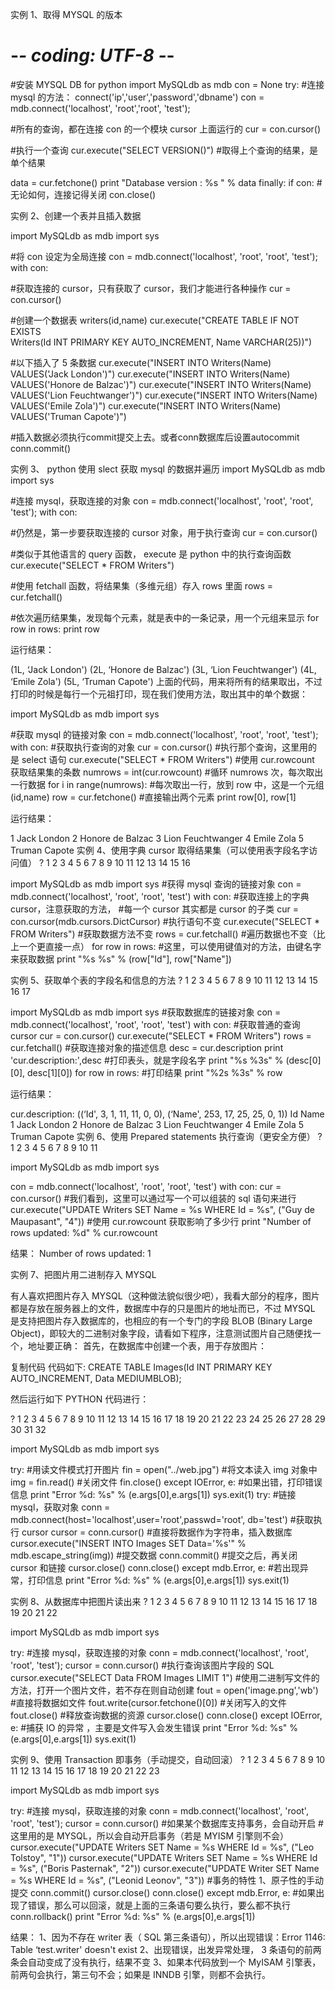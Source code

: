 实例 1、取得 MYSQL 的版本
	
# -*- coding: UTF-8 -*-
#安装 MYSQL DB for python
import MySQLdb as mdb
con = None
try:
  #连接 mysql 的方法： connect('ip','user','password','dbname')
  con = mdb.connect('localhost', 'root','root', 'test');
 
  #所有的查询，都在连接 con 的一个模块 cursor 上面运行的
  cur = con.cursor()
 
  #执行一个查询
  cur.execute("SELECT VERSION()")
  #取得上个查询的结果，是单个结果
 
  data = cur.fetchone()
  print "Database version : %s " % data
finally:
  if con:
    #无论如何，连接记得关闭
    con.close()

实例 2、创建一个表并且插入数据
	
import MySQLdb as mdb
import sys
 
#将 con 设定为全局连接
con = mdb.connect('localhost', 'root', 'root', 'test');
with con:
 
#获取连接的 cursor，只有获取了 cursor，我们才能进行各种操作
cur = con.cursor()
 
#创建一个数据表 writers(id,name)
cur.execute("CREATE TABLE IF NOT EXISTS \
Writers(Id INT PRIMARY KEY AUTO_INCREMENT, Name VARCHAR(25))")
 
#以下插入了 5 条数据
cur.execute("INSERT INTO Writers(Name) VALUES('Jack London')")
cur.execute("INSERT INTO Writers(Name) VALUES('Honore de Balzac')")
cur.execute("INSERT INTO Writers(Name) VALUES('Lion Feuchtwanger')")
cur.execute("INSERT INTO Writers(Name) VALUES('Emile Zola')")
cur.execute("INSERT INTO Writers(Name) VALUES('Truman Capote')")

#插入数据必须执行commit提交上去。或者conn数据库后设置autocommit
conn.commit()

实例 3、 python 使用 slect 获取 mysql 的数据并遍历
import MySQLdb as mdb
import sys
 
#连接 mysql，获取连接的对象
con = mdb.connect('localhost', 'root', 'root', 'test');
with con:
 
#仍然是，第一步要获取连接的 cursor 对象，用于执行查询
cur = con.cursor()
 
#类似于其他语言的 query 函数， execute 是 python 中的执行查询函数
cur.execute("SELECT * FROM Writers")
 
#使用 fetchall 函数，将结果集（多维元组）存入 rows 里面
rows = cur.fetchall()
 
#依次遍历结果集，发现每个元素，就是表中的一条记录，用一个元组来显示
for row in rows:
print row

运行结果：

(1L, ‘Jack London')
(2L, ‘Honore de Balzac')
(3L, ‘Lion Feuchtwanger')
(4L, ‘Emile Zola')
(5L, ‘Truman Capote')
上面的代码，用来将所有的结果取出，不过打印的时候是每行一个元祖打印，现在我们使用方法，取出其中的单个数据：
	
import MySQLdb as mdb
import sys
 
#获取 mysql 的链接对象
con = mdb.connect('localhost', 'root', 'root', 'test');
with con:
#获取执行查询的对象
cur = con.cursor()
#执行那个查询，这里用的是 select 语句
cur.execute("SELECT * FROM Writers")
#使用 cur.rowcount 获取结果集的条数
numrows = int(cur.rowcount)
#循环 numrows 次，每次取出一行数据
for i in range(numrows):
#每次取出一行，放到 row 中，这是一个元组(id,name)
row = cur.fetchone()
#直接输出两个元素
print row[0], row[1]

运行结果：

1 Jack London
2 Honore de Balzac
3 Lion Feuchtwanger
4 Emile Zola
5 Truman Capote
实例 4、使用字典 cursor 取得结果集（可以使用表字段名字访问值）
?
1
2
3
4
5
6
7
8
9
10
11
12
13
14
15
16
	
import MySQLdb as mdb
import sys
#获得 mysql 查询的链接对象
con = mdb.connect('localhost', 'root', 'root', 'test')
with con:
#获取连接上的字典 cursor，注意获取的方法，
#每一个 cursor 其实都是 cursor 的子类
cur = con.cursor(mdb.cursors.DictCursor)
#执行语句不变
cur.execute("SELECT * FROM Writers")
#获取数据方法不变
rows = cur.fetchall()
#遍历数据也不变（比上一个更直接一点）
for row in rows:
#这里，可以使用键值对的方法，由键名字来获取数据
print "%s %s" % (row["Id"], row["Name"])

实例 5、获取单个表的字段名和信息的方法
?
1
2
3
4
5
6
7
8
9
10
11
12
13
14
15
16
17
	
import MySQLdb as mdb
import sys
#获取数据库的链接对象
con = mdb.connect('localhost', 'root', 'root', 'test')
with con:
#获取普通的查询 cursor
cur = con.cursor()
cur.execute("SELECT * FROM Writers")
rows = cur.fetchall()
#获取连接对象的描述信息
desc = cur.description
print 'cur.description:',desc
#打印表头，就是字段名字
print "%s %3s" % (desc[0][0], desc[1][0])
for row in rows:
#打印结果
print "%2s %3s" % row

运行结果：

cur.description: ((‘Id', 3, 1, 11, 11, 0, 0), (‘Name', 253, 17, 25, 25, 0, 1))
Id Name
1 Jack London
2 Honore de Balzac
3 Lion Feuchtwanger
4 Emile Zola
5 Truman Capote
实例 6、使用 Prepared statements 执行查询（更安全方便）
?
1
2
3
4
5
6
7
8
9
10
11
	
import MySQLdb as mdb
import sys
 
con = mdb.connect('localhost', 'root', 'root', 'test')
with con:
cur = con.cursor()
#我们看到，这里可以通过写一个可以组装的 sql 语句来进行
cur.execute("UPDATE Writers SET Name = %s WHERE Id = %s",
("Guy de Maupasant", "4"))
#使用 cur.rowcount 获取影响了多少行
print "Number of rows updated: %d" % cur.rowcount

结果：
Number of rows updated: 1

实例 7、把图片用二进制存入 MYSQL

有人喜欢把图片存入 MYSQL（这种做法貌似很少吧），我看大部分的程序，图片都是存放在服务器上的文件，数据库中存的只是图片的地址而已，不过 MYSQL 是支持把图片存入数据库的，也相应的有一个专门的字段 BLOB (Binary Large Object)，即较大的二进制对象字段，请看如下程序，注意测试图片自己随便找一个，地址要正确：
首先，在数据库中创建一个表，用于存放图片：

复制代码 代码如下:
CREATE TABLE Images(Id INT PRIMARY KEY AUTO_INCREMENT, Data MEDIUMBLOB);

然后运行如下 PYTHON 代码进行：

?
1
2
3
4
5
6
7
8
9
10
11
12
13
14
15
16
17
18
19
20
21
22
23
24
25
26
27
28
29
30
31
32
	
import MySQLdb as mdb
import sys
 
try:
#用读文件模式打开图片
fin = open("../web.jpg")
#将文本读入 img 对象中
img = fin.read()
#关闭文件
fin.close()
except IOError, e:
#如果出错，打印错误信息
print "Error %d: %s" % (e.args[0],e.args[1])
sys.exit(1)
try:
#链接 mysql，获取对象
conn = mdb.connect(host='localhost',user='root',passwd='root',
db='test')
#获取执行 cursor
cursor = conn.cursor()
#直接将数据作为字符串，插入数据库
cursor.execute("INSERT INTO Images SET Data='%s'" %
mdb.escape_string(img))
#提交数据
conn.commit()
#提交之后，再关闭 cursor 和链接
cursor.close()
conn.close()
except mdb.Error, e:
#若出现异常，打印信息
print "Error %d: %s" % (e.args[0],e.args[1])
sys.exit(1)

实例 8、从数据库中把图片读出来
?
1
2
3
4
5
6
7
8
9
10
11
12
13
14
15
16
17
18
19
20
21
22
	
import MySQLdb as mdb
import sys
 
try:
#连接 mysql，获取连接的对象
conn = mdb.connect('localhost', 'root', 'root', 'test');
cursor = conn.cursor()
#执行查询该图片字段的 SQL
cursor.execute("SELECT Data FROM Images LIMIT 1")
#使用二进制写文件的方法，打开一个图片文件，若不存在则自动创建
fout = open('image.png','wb')
#直接将数据如文件
fout.write(cursor.fetchone()[0])
#关闭写入的文件
fout.close()
#释放查询数据的资源
cursor.close()
conn.close()
except IOError, e:
#捕获 IO 的异常 ，主要是文件写入会发生错误
print "Error %d: %s" % (e.args[0],e.args[1])
sys.exit(1)

实例 9、使用 Transaction 即事务（手动提交，自动回滚）
?
1
2
3
4
5
6
7
8
9
10
11
12
13
14
15
16
17
18
19
20
21
22
23
	
import MySQLdb as mdb
import sys
 
try:
#连接 mysql，获取连接的对象
conn = mdb.connect('localhost', 'root', 'root', 'test');
cursor = conn.cursor()
#如果某个数据库支持事务，会自动开启
#这里用的是 MYSQL，所以会自动开启事务（若是 MYISM 引擎则不会）
cursor.execute("UPDATE Writers SET Name = %s WHERE Id = %s",
("Leo Tolstoy", "1"))
cursor.execute("UPDATE Writers SET Name = %s WHERE Id = %s",
("Boris Pasternak", "2"))
cursor.execute("UPDATE Writer SET Name = %s WHERE Id = %s",
("Leonid Leonov", "3"))
#事务的特性 1、原子性的手动提交
conn.commit()
cursor.close()
conn.close()
except mdb.Error, e:
#如果出现了错误，那么可以回滚，就是上面的三条语句要么执行，要么都不执行
conn.rollback()
print "Error %d: %s" % (e.args[0],e.args[1])

结果：
1、因为不存在 writer 表（ SQL 第三条语句），所以出现错误：Error 1146: Table ‘test.writer' doesn't exist
2、出现错误，出发异常处理， 3 条语句的前两条会自动变成了没有执行，结果不变
3、如果本代码放到一个 MyISAM 引擎表，前两句会执行，第三句不会；如果是 INNDB 引擎，则都不会执行。
